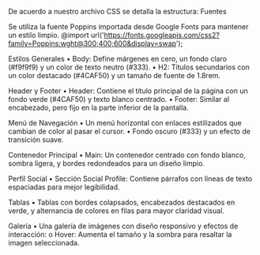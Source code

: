 De acuerdo a nuestro archivo CSS se detalla la estructura:
Fuentes

Se utiliza la fuente Poppins importada desde Google Fonts para mantener un estilo limpio.
@import url('https://fonts.googleapis.com/css2?family=Poppins:wght@300;400;600&display=swap');

Estilos Generales
•	Body: Define márgenes en cero, un fondo claro (#f9f9f9) y un color de texto neutro (#333).
•	H2: Títulos secundarios con un color destacado (#4CAF50) y un tamaño de fuente de 1.8rem.

Header y Footer
•	Header: Contiene el título principal de la página con un fondo verde (#4CAF50) y texto blanco centrado.
•	Footer: Similar al encabezado, pero fijo en la parte inferior de la pantalla.

Menú de Navegación
•	Un menú horizontal con enlaces estilizados que cambian de color al pasar el cursor.
•	Fondo oscuro (#333) y un efecto de transición suave.

Contenedor Principal
•	Main: Un contenedor centrado con fondo blanco, sombra ligera, y bordes redondeados para un diseño limpio.

Perfil Social
•	Sección Social Profile: Contiene párrafos con líneas de texto espaciadas para mejor legibilidad.

Tablas
•	Tablas con bordes colapsados, encabezados destacados en verde, y alternancia de colores en filas para mayor claridad visual.

Galería
•	Una galería de imágenes con diseño responsivo y efectos de interacción:
o	Hover: Aumenta el tamaño y la sombra para resaltar la imagen seleccionada.
